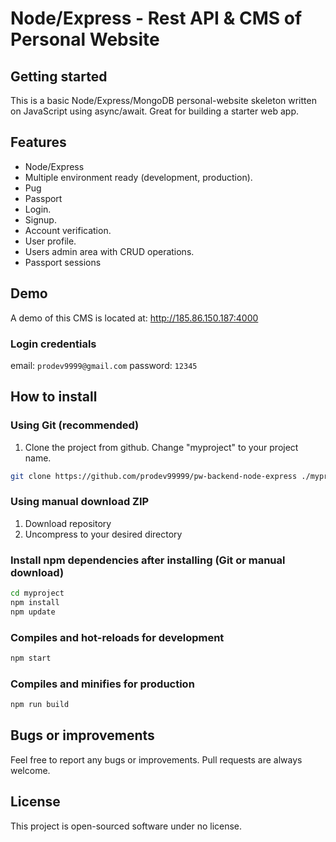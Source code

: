 # Node/Express - Rest API & CMS of Personal Website

## Getting started

This is a basic Node/Express/MongoDB personal-website skeleton written on JavaScript using async/await. Great for building a starter web app.

## Features

-   Node/Express
-   Multiple environment ready (development, production).
-   Pug
-   Passport
-   Login.
-   Signup.
-   Account verification.
-   User profile.
-   Users admin area with CRUD operations.
-   Passport sessions

## Demo

A demo of this CMS is located at: <http://185.86.150.187:4000>

### Login credentials

email: `prodev9999@gmail.com`
password: `12345`

## How to install

### Using Git (recommended)

1.  Clone the project from github. Change "myproject" to your project name.

```bash
git clone https://github.com/prodev99999/pw-backend-node-express ./myproject
```

### Using manual download ZIP

1.  Download repository
2.  Uncompress to your desired directory

### Install npm dependencies after installing (Git or manual download)

```bash
cd myproject
npm install
npm update
```

### Compiles and hot-reloads for development

```bash
npm start
```

### Compiles and minifies for production

```bash
npm run build
```

## Bugs or improvements

Feel free to report any bugs or improvements. Pull requests are always welcome.

## License

This project is open-sourced software under no license.

